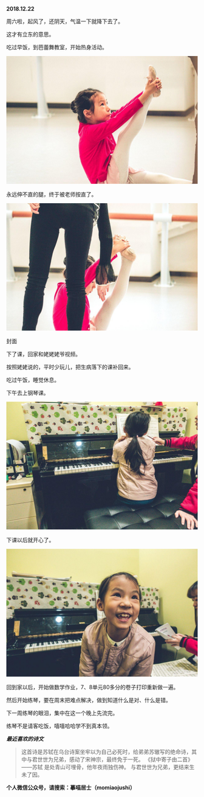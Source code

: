 
          
            
**2018.12.22**

周六啦，起风了，还阴天，气温一下就降下去了。

这才有立东的意思。

吃过早饭，到芭蕾舞教室，开始热身活动。




![](img/51001-07e7b34cf7abdb41.jpg)




永远伸不直的腿，终于被老师按直了。




![](img/51001-91b1f5d660ec8d90.jpg)

封面


下了课，回家和姥姥姥爷视频。

按照姥姥说的，平时少玩儿，把生病落下的课补回来。

吃过午饭，睡觉休息。

下午去上钢琴课。




![](img/51001-cf0ac78e588dcd8e.jpg)




下课以后就开心了。




![](img/51001-016e1370a2ad57be.jpg)




回到家以后，开始做数学作业，7、8单元80多分的卷子打印重新做一遍。

然后开始练琴，要在周末把难点解决，做到知道什么是对、什么是错。

下一周练琴的眼泪，集中在这一个晚上先流完。

练琴不是请客吃饭，嘻嘻哈哈学不到真本领。


***最近喜欢的诗文***
>这首诗是苏轼在乌台诗案坐牢以为自己必死时，给弟弟苏辙写的绝命诗，其中与君世世为兄弟，感动了宋神宗，最终免于一死。
《狱中寄子由二首》——苏轼
是处青山可埋骨，他年夜雨独伤神。
与君世世为兄弟，更结来生未了因。




**个人微信公众号，请搜索：摹喵居士（momiaojushi）**

          
        